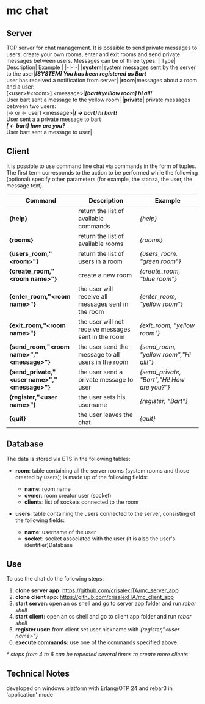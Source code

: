 mc chat
=====


Server
-----

TCP server for chat management. It is possible to send private messages to users, create your own rooms, enter and exit rooms and send private messages between users.
Messages can be of three types:
| Type| Description| Example |
|-|-|-|
|**system**|system messages sent by the server to the user|**_[SYSTEM] You has been registered as Bart_**<br> user has received a notification from server|
|**room**|messages about a room and a user: <br>[\<user>\#\<room\>] \<message\>|**_[bart#yelllow room] hi all!_** <br>User bart sent a message to the yellow room|
|**private**| private messages between two users: <br> \[-> or <- user] \<message\>|**_\[ -> bart] hi bart!_**<br>User sent a a private message to bart<br>**_\[ <- bart] how are you?_** <br>User bart sent a message to user|


Client 
-----
It is possible to use command line chat via commands in the form of tuples. The first term corresponds to the action to be performed while the following (optional) specify other parameters (for example, the stanza, the user, the message text).

| Command        | Description     | Example |
|-|-----------|------------|
|**{help}** |return the list of available commands|_{help}_|
|**{rooms}**|return the list of available rooms|_{rooms}_|
|**{users_room,"\<room\>"}**|return the list of users in a room|_{users_room, "green room"}_|
|**{create_room,"\<room name\>"}**|create a new room |_{create_room, "blue room"}_|
|**{enter_room,"\<room name\>"}**|the user will receive all messages sent in the room|_{enter_room, "yellow room"}_|
|**{exit_room,"\<room name\>"}**|the user will not receive messages sent in the room|_{exit_room, "yellow room"}_|
|**{send_room,"\<room name\>","\<message\>"}**|the user send the message to all users in the room|_{send_room, "yellow room","Hi all!"}_|
|**{send_private,"\<user name\>","\<message\>"}**|the user send a private message to user|_{send_private, "Bart","Hi! How are you?"}_|
|**{register,"\<user name\>"}**|the user sets his username|_{register, "Bart"}_|
|**{quit}**|the user leaves the chat|_{quit}_|

Database
-----
The data is stored via ETS in the following tables:
- **room**: table containing all the server rooms (system rooms and those created by users); is made up of the following fields: 
    - **name**: room name
    - **owner**: room creator user (socket)
    - **clients**: list of sockets connected to the room
    
- **users**: table containing the users connected to the server, consisting of the following fields:
    - **name**: username of the user
    - **socket**: socket associated with the user (it is also the user's identifier)Database

Use
-----
To use the chat do the following steps:
1. **clone server app:** https://github.com/crisalexITA/mc_server_app
2. **clone client app:** https://github.com/crisalexITA/mc_client_app
3. **start server:** open an os shell and go to server app folder and run _rebar shell_
4. **start client:** open an os shell and go to client app folder and run _rebar shell_
5. **register user:** from client set user nickname with _{register,"\<user name\>"}_
6. **execute commands:** use one of the commands specified above 

_* steps from 4 to 6 can be repeated several times to create more clients_


Technical Notes
-----
developed on windows platform with Erlang/OTP 24 and rebar3 in 'application' mode


